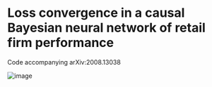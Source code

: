 # Loss convergence in a causal Bayesian neural network of retail firm performance

Code accompanying arXiv:2008.13038

![image](https://commons.wikimedia.org/wiki/File:Causal-formative_measurement.png)
